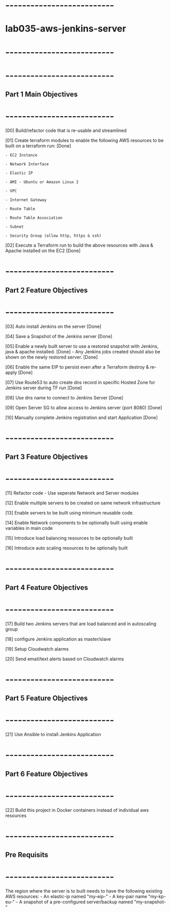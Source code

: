 # --------------------------
# lab035-aws-jenkins-server
# --------------------------


# --------------------------
## Part 1 Main Objectives
# --------------------------
[00] Build/refactor code that is re-usable and streamlined

[01] Create terraform modules to enable the following AWS resources to be built on a terraform run: [Done]

    - EC2 Instance 

    - Network Interface 

    - Elastic IP 

    - AMI - Ubuntu or Amazon Linux 2 

    - VPC 

    - Internet Gateway

    - Route Table

    - Route Table Association

    - Subnet

    - Security Group (allow http, https & ssh)

[02] Execute a Terraform run to build the above resources with Java & Apache installed on the EC2 [Done]



# --------------------------
## Part 2 Feature Objectives
# --------------------------

[03] Auto install Jenkins on the server [Done]

[04] Save a Snapshot of the Jenkins server [Done]

[05] Enable a newly built server to use a restored snapshot with Jenkins, java & apache installed.  [Done]
        - Any Jenkins jobs created should also be shown on the newly restored server. [Done]

[06] Enable the same EIP to persist even after a Terraform destroy & re-apply [Done]

[07] Use Route53 to auto create dns record in specific Hosted Zone for Jenkins server during TF run [Done]

[08] Use dns name to connect to Jenkins Server [Done]

[09] Open Server SG to allow access to Jenkins server (port 8080) [Done]

[10] Manually complete Jenkins registration and start Application [Done]


# --------------------------
## Part 3 Feature Objectives
# --------------------------

[11] Refactor code - Use seperate Network and Server modules

[12] Enable multiple servers to be created on same network infrastructure

[13] Enable servers to be built using minimum reusable code.

[14] Enable Network components to be optionally built using enable variables in main code

[15] Introduce load balancing resources to be optionally built

[16] Introduce auto scaling resources to be optionally built


# --------------------------
## Part 4 Feature Objectives
# --------------------------

[17] Build two Jenkins servers that are load balanced and in autoscaling group

[18] configure Jenkins application as master/slave

[19] Setup Cloudwatch alarms

[20] Send email/text alerts based on Cloudwatch alarms


# --------------------------
## Part 5 Feature Objectives
# --------------------------

[21] Use Ansible to install Jenkins Application


# --------------------------
## Part 6 Feature Objectives
# --------------------------

[22] Build this project in Docker containers instead of individual aws resources

# --------------------------
## Pre Requisits
# --------------------------
The region where the server is to built needs to have the following existing AWS resources:
        - An elastic-ip named "my-eip-<region>"
        - A key-pair name "my-kp-eu-<region>"
        - A snapshot of a pre-configured server/backup named "my-snapshot-<region>"  
